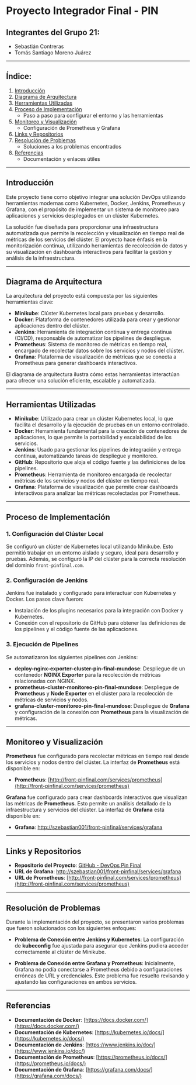 # Proyecto Integrador Final - PIN

## Integrantes del Grupo 21:
- Sebastián Contreras
- Tomás Santiago Moreno Juárez

---

## Índice:
1. [Introducción](#introducción)
2. [Diagrama de Arquitectura](#diagrama-de-arquitectura)
3. [Herramientas Utilizadas](#herramientas-utilizadas)
4. [Proceso de Implementación](#proceso-de-implementación)
   - Paso a paso para configurar el entorno y las herramientas
5. [Monitoreo y Visualización](#monitoreo-y-visualización)
   - Configuración de Prometheus y Grafana
6. [Links y Repositorios](#links-y-repositorios)
7. [Resolución de Problemas](#resolución-de-problemas)
   - Soluciones a los problemas encontrados
8. [Referencias](#referencias)
   - Documentación y enlaces útiles

---

## Introducción

Este proyecto tiene como objetivo integrar una solución DevOps utilizando herramientas modernas como Kubernetes, Docker, Jenkins, Prometheus y Grafana, con el propósito de implementar un sistema de monitoreo para aplicaciones y servicios desplegados en un clúster Kubernetes. 

La solución fue diseñada para proporcionar una infraestructura automatizada que permite la recolección y visualización en tiempo real de métricas de los servicios del clúster. El proyecto hace énfasis en la monitorización continua, utilizando herramientas de recolección de datos y su visualización en dashboards interactivos para facilitar la gestión y análisis de la infraestructura.

---

## Diagrama de Arquitectura

La arquitectura del proyecto está compuesta por las siguientes herramientas clave:

- **Minikube**: Clúster Kubernetes local para pruebas y desarrollo.
- **Docker**: Plataforma de contenedores utilizada para crear y gestionar aplicaciones dentro del clúster.
- **Jenkins**: Herramienta de integración continua y entrega continua (CI/CD), responsable de automatizar los pipelines de despliegue.
- **Prometheus**: Sistema de monitoreo de métricas en tiempo real, encargado de recolectar datos sobre los servicios y nodos del clúster.
- **Grafana**: Plataforma de visualización de métricas que se conecta a Prometheus para generar dashboards interactivos.

El diagrama de arquitectura ilustra cómo estas herramientas interactúan para ofrecer una solución eficiente, escalable y automatizada.

---

## Herramientas Utilizadas

- **Minikube**: Utilizado para crear un clúster Kubernetes local, lo que facilita el desarrollo y la ejecución de pruebas en un entorno controlado.
- **Docker**: Herramienta fundamental para la creación de contenedores de aplicaciones, lo que permite la portabilidad y escalabilidad de los servicios.
- **Jenkins**: Usado para gestionar los pipelines de integración y entrega continua, automatizando tareas de despliegue y monitoreo.
- **GitHub**: Repositorio que aloja el código fuente y las definiciones de los pipelines.
- **Prometheus**: Herramienta de monitoreo encargada de recolectar métricas de los servicios y nodos del clúster en tiempo real.
- **Grafana**: Plataforma de visualización que permite crear dashboards interactivos para analizar las métricas recolectadas por Prometheus.

---

## Proceso de Implementación

### 1. **Configuración del Clúster Local**
Se configuró un clúster de Kubernetes local utilizando Minikube. Esto permitió trabajar en un entorno aislado y seguro, ideal para desarrollo y pruebas. Además, se configuró la IP del clúster para la correcta resolución del dominio `front-pinfinal.com`.

### 2. **Configuración de Jenkins**
Jenkins fue instalado y configurado para interactuar con Kubernetes y Docker. Los pasos clave fueron:

- Instalación de los plugins necesarios para la integración con Docker y Kubernetes.
- Conexión con el repositorio de GitHub para obtener las definiciones de los pipelines y el código fuente de las aplicaciones.

### 3. **Ejecución de Pipelines**
Se automatizaron los siguientes pipelines con Jenkins:

- **deploy-nginx-exporter-cluster-pin-final-mundose**: Despliegue de un contenedor **NGINX Exporter** para la recolección de métricas relacionadas con NGINX.
- **prometheus-cluster-monitoreo-pin-final-mundose**: Despliegue de **Prometheus** y **Node Exporter** en el clúster para la recolección de métricas de servicios y nodos.
- **grafana-cluster-monitoreo-pin-final-mundose**: Despliegue de **Grafana** y configuración de la conexión con **Prometheus** para la visualización de métricas.

---

## Monitoreo y Visualización

**Prometheus** fue configurado para recolectar métricas en tiempo real desde los servicios y nodos dentro del clúster. La interfaz de **Prometheus** está disponible en:

- **Prometheus**: [http://front-pinfinal.com/services/prometheus](http://front-pinfinal.com/services/prometheus)

**Grafana** fue configurado para crear dashboards interactivos que visualizan las métricas de **Prometheus**. Esto permite un análisis detallado de la infraestructura y servicios del clúster. La interfaz de **Grafana** está disponible en:

- **Grafana**: [http://szebastian001/front-pinfinal/services/grafana](http://szebastian001/front-pinfinal/services/grafana)

---

## Links y Repositorios

- **Repositorio del Proyecto**: [GitHub - DevOps Pin Final](https://github.com/Szebastian/Devops-Pin-Final)
- **URL de Grafana**: [http://szebastian001/front-pinfinal/services/grafana](http://szebastian001/front-pinfinal/services/grafana)
- **URL de Prometheus**: [http://front-pinfinal.com/services/prometheus](http://front-pinfinal.com/services/prometheus)

---

## Resolución de Problemas

Durante la implementación del proyecto, se presentaron varios problemas que fueron solucionados con los siguientes enfoques:

- **Problema de Conexión entre Jenkins y Kubernetes**: La configuración de **kubeconfig** fue ajustada para asegurar que Jenkins pudiera acceder correctamente al clúster de Minikube.
  
- **Problema de Conexión entre Grafana y Prometheus**: Inicialmente, Grafana no podía conectarse a Prometheus debido a configuraciones erróneas de URL y credenciales. Este problema fue resuelto revisando y ajustando las configuraciones en ambos servicios.

---

## Referencias

- **Documentación de Docker**: [https://docs.docker.com/](https://docs.docker.com/)
- **Documentación de Kubernetes**: [https://kubernetes.io/docs/](https://kubernetes.io/docs/)
- **Documentación de Jenkins**: [https://www.jenkins.io/doc/](https://www.jenkins.io/doc/)
- **Documentación de Prometheus**: [https://prometheus.io/docs/](https://prometheus.io/docs/)
- **Documentación de Grafana**: [https://grafana.com/docs/](https://grafana.com/docs/)

